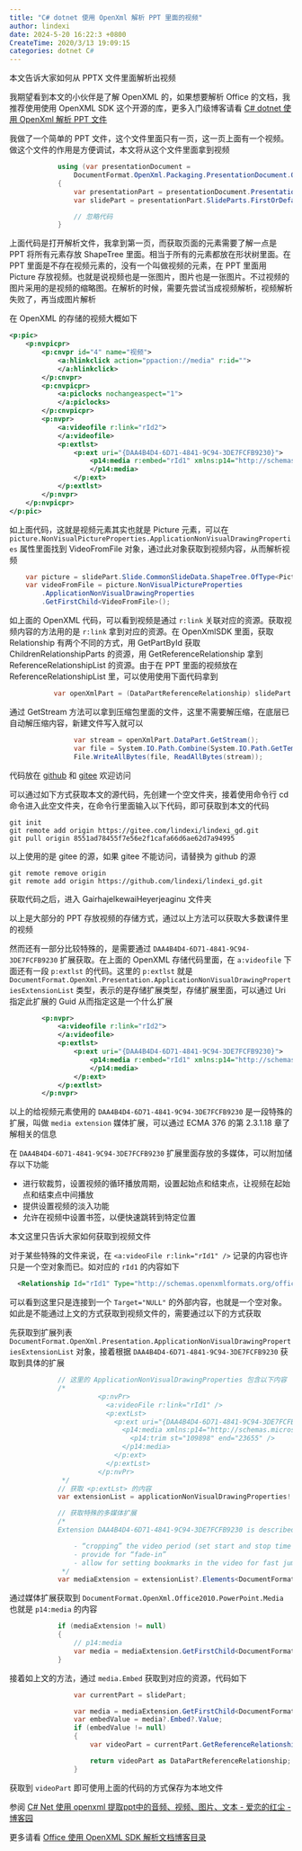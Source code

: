 ```yaml
---
title: "C# dotnet 使用 OpenXml 解析 PPT 里面的视频"
author: lindexi
date: 2024-5-20 16:22:3 +0800
CreateTime: 2020/3/13 19:09:15
categories: dotnet C#
---
```


本文告诉大家如何从 PPTX 文件里面解析出视频

<!--more-->


<!-- CreateTime:2020/3/13 19:09:15 -->



我期望看到本文的小伙伴是了解 OpenXML 的，如果想要解析 Office 的文档，我推荐使用使用 OpenXML SDK 这个开源的库，更多入门级博客请看 [C# dotnet 使用 OpenXml 解析 PPT 文件](https://blog.lindexi.com/post/C-dotnet-%E4%BD%BF%E7%94%A8-OpenXml-%E8%A7%A3%E6%9E%90-PPT-%E6%96%87%E4%BB%B6.html)

我做了一个简单的 PPT 文件，这个文件里面只有一页，这一页上面有一个视频。做这个文件的作用是方便调试，本文将从这个文件里面拿到视频

```csharp
            using (var presentationDocument =
                DocumentFormat.OpenXml.Packaging.PresentationDocument.Open(@"小视频.pptx", false))
            {
                var presentationPart = presentationDocument.PresentationPart;
                var slidePart = presentationPart.SlideParts.FirstOrDefault();

                // 忽略代码
            }
```

上面代码是打开解析文件，我拿到第一页，而获取页面的元素需要了解一点是 PPT 将所有元素存放 ShapeTree 里面。相当于所有的元素都放在形状树里面。在 PPT 里面是不存在视频元素的，没有一个叫做视频的元素，在 PPT 里面用 Picture 存放视频。也就是说视频也是一张图片，图片也是一张图片。不过视频的图片采用的是视频的缩略图。在解析的时候，需要先尝试当成视频解析，视频解析失败了，再当成图片解析

在 OpenXML 的存储的视频大概如下

```xml
<p:pic>
    <p:nvpicpr>
        <p:cnvpr id="4" name="视频">
            <a:hlinkclick action="ppaction://media" r:id="">
            </a:hlinkclick>
        </p:cnvpr>
        <p:cnvpicpr>
            <a:piclocks nochangeaspect="1">
            </a:piclocks>
        </p:cnvpicpr>
        <p:nvpr>
            <a:videofile r:link="rId2">
            </a:videofile>
            <p:extlst>
                <p:ext uri="{DAA4B4D4-6D71-4841-9C94-3DE7FCFB9230}">
                    <p14:media r:embed="rId1" xmlns:p14="http://schemas.microsoft.com/office/powerpoint/2010/main">
                    </p14:media>
                </p:ext>
            </p:extlst>
        </p:nvpr>
    </p:nvpicpr>
</p:pic>
```

如上面代码，这就是视频元素其实也就是 Picture 元素，可以在 `picture.NonVisualPictureProperties.ApplicationNonVisualDrawingProperties` 属性里面找到 VideoFromFile 对象，通过此对象获取到视频内容，从而解析视频

```csharp
    var picture = slidePart.Slide.CommonSlideData.ShapeTree.OfType<Picture>().FirstOrDefault();
    var videoFromFile = picture.NonVisualPictureProperties
        .ApplicationNonVisualDrawingProperties
        .GetFirstChild<VideoFromFile>();
```

如上面的 OpenXML 代码，可以看到视频是通过 `r:link` 关联对应的资源。获取视频内容的方法用的是 `r:link` 拿到对应的资源。在 OpenXmlSDK 里面，获取 Relationship 有两个不同的方式，用 GetPartById 获取 ChildrenRelationshipParts 的资源，用 GetReferenceRelationship 拿到 ReferenceRelationshipList 的资源。由于在 PPT 里面的视频放在 ReferenceRelationshipList 里，可以使用使用下面代码拿到

```csharp
           var openXmlPart = (DataPartReferenceRelationship) slidePart.GetReferenceRelationship(videoFromFile.Link.Value);
```

通过 GetStream 方法可以拿到压缩包里面的文件，这里不需要解压缩，在底层已自动解压缩内容，新建文件写入就可以

```csharp
                var stream = openXmlPart.DataPart.GetStream();
                var file = System.IO.Path.Combine(System.IO.Path.GetTempPath(), "林德熙是逗比.mp4");
                File.WriteAllBytes(file, ReadAllBytes(stream));
```

代码放在 [github](https://github.com/lindexi/lindexi_gd/tree/8551ad78455f7e56e2f1cafa66d6ae62d7a94995/GairhajelkewaiHeyerjeaginu) 和 [gitee](https://gitee.com/lindexi/lindexi_gd/tree/8551ad78455f7e56e2f1cafa66d6ae62d7a94995/GairhajelkewaiHeyerjeaginu) 欢迎访问

可以通过如下方式获取本文的源代码，先创建一个空文件夹，接着使用命令行 cd 命令进入此空文件夹，在命令行里面输入以下代码，即可获取到本文的代码

```
git init
git remote add origin https://gitee.com/lindexi/lindexi_gd.git
git pull origin 8551ad78455f7e56e2f1cafa66d6ae62d7a94995
```

以上使用的是 gitee 的源，如果 gitee 不能访问，请替换为 github 的源

```
git remote remove origin
git remote add origin https://github.com/lindexi/lindexi_gd.git
```

获取代码之后，进入 GairhajelkewaiHeyerjeaginu 文件夹

以上是大部分的 PPT 存放视频的存储方式，通过以上方法可以获取大多数课件里的视频

然而还有一部分比较特殊的，是需要通过 `DAA4B4D4-6D71-4841-9C94-3DE7FCFB9230` 扩展获取。在上面的 OpenXML 存储代码里面，在 `a:videofile` 下面还有一段 `p:extlst` 的代码。这里的 `p:extlst` 就是 `DocumentFormat.OpenXml.Presentation.ApplicationNonVisualDrawingPropertiesExtensionList` 类型，表示的是存储扩展类型，存储扩展里面，可以通过 Uri 指定此扩展的 Guid 从而指定这是一个什么扩展

```xml
        <p:nvpr>
            <a:videofile r:link="rId2">
            </a:videofile>
            <p:extlst>
                <p:ext uri="{DAA4B4D4-6D71-4841-9C94-3DE7FCFB9230}">
                    <p14:media r:embed="rId1" xmlns:p14="http://schemas.microsoft.com/office/powerpoint/2010/main">
                    </p14:media>
                </p:ext>
            </p:extlst>
        </p:nvpr>
```

以上的给视频元素使用的 `DAA4B4D4-6D71-4841-9C94-3DE7FCFB9230` 是一段特殊的扩展，叫做 `media extension` 媒体扩展，可以通过 ECMA 376 的第 2.3.1.18 章了解相关的信息

在 `DAA4B4D4-6D71-4841-9C94-3DE7FCFB9230` 扩展里面存放的多媒体，可以附加储存以下功能

- 进行软裁剪，设置视频的循环播放周期，设置起始点和结束点，让视频在起始点和结束点中间播放
- 提供设置视频的淡入功能
- 允许在视频中设置书签，以便快速跳转到特定位置

本文这里只告诉大家如何获取到视频文件

对于某些特殊的文件来说，在 `<a:videoFile r:link="rId1" />` 记录的内容也许只是一个空对象而已。如对应的 `rId1` 的内容如下

```xml
  <Relationship Id="rId1" Type="http://schemas.openxmlformats.org/officeDocument/2006/relationships/video" Target="NULL" TargetMode="External" />
```

可以看到这里只是连接到一个 `Target="NULL"` 的外部内容，也就是一个空对象。如此是不能通过上文的方式获取到视频文件的，需要通过以下的方式获取

先获取到扩展列表 `DocumentFormat.OpenXml.Presentation.ApplicationNonVisualDrawingPropertiesExtensionList` 对象，接着根据 `DAA4B4D4-6D71-4841-9C94-3DE7FCFB9230` 获取到具体的扩展

```csharp
            // 这里的 ApplicationNonVisualDrawingProperties 包含以下内容
            /*
                      <p:nvPr>
                        <a:videoFile r:link="rId1" />
                        <p:extLst>
                          <p:ext uri="{DAA4B4D4-6D71-4841-9C94-3DE7FCFB9230}">
                            <p14:media xmlns:p14="http://schemas.microsoft.com/office/powerpoint/2010/main" r:embed="rId2">
                              <p14:trim st="109898" end="23655" />
                            </p14:media>
                          </p:ext>
                        </p:extLst>
                      </p:nvPr>
             */
            // 获取 <p:extLst> 的内容
            var extensionList = applicationNonVisualDrawingProperties!.GetFirstChild<DocumentFormat.OpenXml.Presentation.ApplicationNonVisualDrawingPropertiesExtensionList>();

            // 获取特殊的多媒体扩展
            /*
            Extension DAA4B4D4-6D71-4841-9C94-3DE7FCFB9230 is described as a media extension. It appears to allow:

                - “cropping” the video period (set start and stop time markers)
                - provide for “fade-in”
                - allow for setting bookmarks in the video for fast jumps to a particular location
             */
            var mediaExtension = extensionList?.Elements<DocumentFormat.OpenXml.Presentation.ApplicationNonVisualDrawingPropertiesExtension>().FirstOrDefault(extension => extension.Uri?.Value == "{DAA4B4D4-6D71-4841-9C94-3DE7FCFB9230}");
```

通过媒体扩展获取到 `DocumentFormat.OpenXml.Office2010.PowerPoint.Media` 也就是 `p14:media` 的内容

```csharp
            if (mediaExtension != null)
            {
                // p14:media
                var media = mediaExtension.GetFirstChild<DocumentFormat.OpenXml.Office2010.PowerPoint.Media>();
            }
```

接着如上文的方法，通过 `media.Embed` 获取到对应的资源，代码如下

```csharp
                var currentPart = slidePart;

                var media = mediaExtension.GetFirstChild<DocumentFormat.OpenXml.Office2010.PowerPoint.Media>();
                var embedValue = media?.Embed?.Value;
                if (embedValue != null)
                {
                    var videoPart = currentPart.GetReferenceRelationship(embedValue);

                    return videoPart as DataPartReferenceRelationship;
                }
```

获取到 `videoPart` 即可使用上面的代码的方式保存为本地文件

参阅 [C# Net 使用 openxml 提取ppt中的音频、视频、图片、文本 - 爱恋的红尘 - 博客园](https://www.cnblogs.com/ping9719/p/13497923.html )

更多请看 [Office 使用 OpenXML SDK 解析文档博客目录](https://blog.lindexi.com/post/Office-%E4%BD%BF%E7%94%A8-OpenXML-SDK-%E8%A7%A3%E6%9E%90%E6%96%87%E6%A1%A3%E5%8D%9A%E5%AE%A2%E7%9B%AE%E5%BD%95.html )

